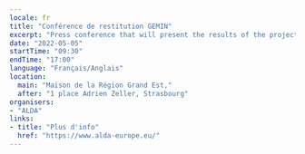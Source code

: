 ```yaml
---
locale: fr
title: "Conférence de restitution GEMIN"
excerpt: "Press conference that will present the results of the project GEMIN (Game to EMbrace INtercultural education)."
date: "2022-05-05"
startTime: "09:30"
endTime: "17:00"
language: "Français/Anglais"
location:
  main: "Maison de la Région Grand Est,"
  after: "1 place Adrien Zeller, Strasbourg"
organisers:
- "ALDA"
links:
- title: "Plus d'info"
  href: "https://www.alda-europe.eu/"
---
```

